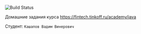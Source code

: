 ![Build Status](https://github.com/W4NTER/java-course-2023/project-template/actions/workflows/build.yml/badge.svg)


Домашние задания курса https://fintech.tinkoff.ru/academy/java

Студент: `Кашапов Вадим Винерович`
